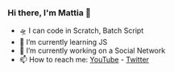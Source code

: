 ### Hi there, I'm Mattia 👋

- 🛸 I can code in Scratch, Batch Script
- 🌱 I’m currently learning JS
- 🔭 I’m currently working on a Social Network
- 📫 How to reach me: [YouTube](https://www.youtube.com/channel/UCohKir-O0ZqYlfwywLaIKpw) - [Twitter](https://twitter.com/etimologyyy)
